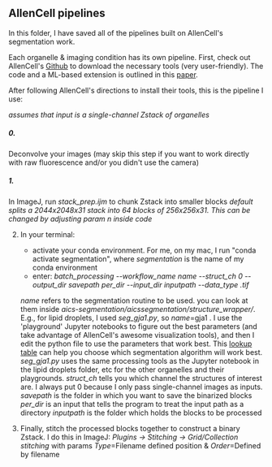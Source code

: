 ## AllenCell pipelines

In this folder, I have saved all of the pipelines built on AllenCell's segmentation work.

Each organelle & imaging condition has its own pipeline. First, check out AllenCell's [Github](https://github.com/AllenCell/aics-segmentation) to download the necessary tools (very user-friendly). The code and a ML-based extension is outlined in this [paper](https://www.biorxiv.org/content/10.1101/491035v2). 

After following AllenCell's directions to install their tools, this is the pipeline I use: 

*assumes that input is a single-channel Zstack of organelles*

##### 0. 
Deconvolve your images (may skip this step if you want to work directly with raw fluorescence and/or you didn't use the camera)

##### 1.
In ImageJ, run *stack_prep.ijm* to chunk Zstack into smaller blocks
   *default splits a 2044x2048x31 stack into 64 blocks of 256x256x31. This can be changed by adjusting param n inside code*
   
2. In your terminal: 
   - activate your conda environment. For me, on my mac, I run "conda activate segmentation", where *segmentation* is the name of my conda environment
   - enter: *batch_processing --workflow_name name --struct_ch 0 --output_dir savepath per_dir --input_dir inputpath --data_type .tif*
   
   *name* refers to the segmentation routine to be used. you can look at them inside *aics-segmentation/aicssegmentation/structure_wrapper/*. E.g., for lipid droplets, I used *seg_gja1.py*, so *name*=gja1 . I use the 'playground' Jupyter notebooks to figure out the best parameters (and take advantage of AllenCell's awesome visualization tools), and then I edit the python file to use the parameters that work best. This [lookup table](https://www.allencell.org/segmenter.html#lookup-table) can help you choose which segmentation algorithm will work best. *seg_gja1.py* uses the same processing tools as the Jupyter notebook in the lipid droplets folder, etc for the other organelles and their playgrounds. 
   *struct_ch* tells you which channel the structures of interest are. I always put 0 because I only pass single-channel images as inputs. 
   *savepath* is the folder in which you want to save the binarized blocks
   *per_dir* is an input that tells the program to treat the input path as a directory
   *inputpath* is the folder which holds the blocks to be processed

3. Finally, stitch the processed blocks together to construct a binary Zstack. 
  I do this in ImageJ: 
  *Plugins -> Stitching -> Grid/Collection stitching* with params *Type*=Filename defined position & *Order*=Defined by filename
  


